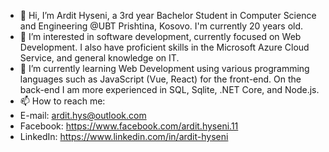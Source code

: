 - 👋 Hi, I’m Ardit Hyseni, a 3rd year Bachelor Student in Computer Science and Engineering @UBT Prishtina, Kosovo. I'm currently 20 years old. 
- 👀 I’m interested in software development, currently focused on Web Development. I also have proficient skills in the Microsoft Azure Cloud Service, and general knowledge on IT.
- 🌱 I’m currently learning Web Development using various programming languages such as JavaScript (Vue, React) for the front-end. On the back-end I am more experienced in SQL, Sqlite, .NET Core, and Node.js.
- 📫 How to reach me:
- E-mail: ardit.hys@outlook.com
- Facebook: https://www.facebook.com/ardit.hyseni.11
- LinkedIn: https://www.linkedin.com/in/ardit-hyseni

<!---
ardithyseni/ardithyseni is a ✨ special ✨ repository because its `README.md` (this file) appears on your GitHub profile.
You can click the Preview link to take a look at your changes.
--->
